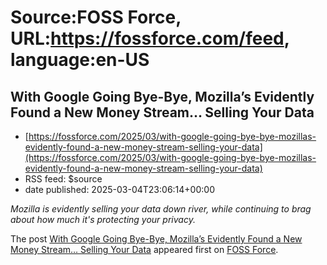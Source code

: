 # Source:FOSS Force, URL:https://fossforce.com/feed, language:en-US

## With Google Going Bye-Bye, Mozilla’s Evidently Found a New Money Stream… Selling Your Data
 - [https://fossforce.com/2025/03/with-google-going-bye-bye-mozillas-evidently-found-a-new-money-stream-selling-your-data](https://fossforce.com/2025/03/with-google-going-bye-bye-mozillas-evidently-found-a-new-money-stream-selling-your-data)
 - RSS feed: $source
 - date published: 2025-03-04T23:06:14+00:00

<p><em>Mozilla is evidently selling your data down river, while continuing to brag about how much it's protecting your privacy.</em></p>
<p>The post <a href="https://fossforce.com/2025/03/with-google-going-bye-bye-mozillas-evidently-found-a-new-money-stream-selling-your-data/">With Google Going Bye-Bye, Mozilla&#8217;s Evidently Found a New Money Stream&hellip; Selling Your Data</a> appeared first on <a href="https://fossforce.com">FOSS Force</a>.</p>

